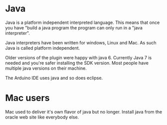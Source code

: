 Java
====
Java is a platform independent interpreted language. This means that once you have "build a java program the program can only run in a "java interpreter".

Java interpreters have been written for windows, Linux and Mac. As such Java is called platform independent.

Older versions of the plugin were happy with java 6. Currently Java 7 is needed and you're safer installing the SDK version. Most people have multiple java versions on their machine.

The Arduino IDE uses java and so does eclipse.

Mac users
=========
Mac used to deliver it's own flavor of java but no longer. Install java from the oracle web site like everybody else. 
